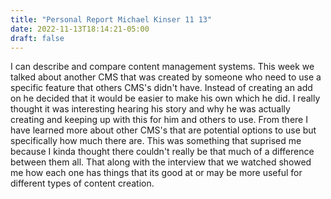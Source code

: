 ```yaml
---
title: "Personal Report Michael Kinser 11 13"
date: 2022-11-13T18:14:21-05:00
draft: false
---
```


I can describe and compare content management systems. This week we talked about another CMS that was created by someone who need to use a specific feature that others CMS's didn't have. Instead of creating an add on he decided that it would be easier to make his own which he did. I really thought it was interesting hearing his story and why he was actually creating and keeping up with this for him and others to use. From there I have learned more about other CMS's that are potential options to use but specifically how much there are. This was something that suprised me because I kinda thought there couldn't really be that much of a difference between them all. That along with the interview that we watched showed me how each one has things that its good at or may be more useful for different types of content creation. 